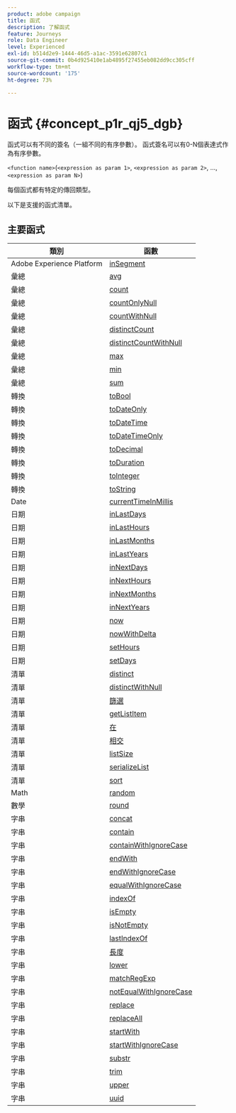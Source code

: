 ```yaml
---
product: adobe campaign
title: 函式
description: 了解函式
feature: Journeys
role: Data Engineer
level: Experienced
exl-id: b514d2e9-1444-46d5-a1ac-3591e62807c1
source-git-commit: 0b4d925410e1ab4895f27455eb082dd9cc305cff
workflow-type: tm+mt
source-wordcount: '175'
ht-degree: 73%

---
```


# 函式 {#concept_p1r_qj5_dgb}

函式可以有不同的簽名（一組不同的有序參數）。 函式簽名可以有0-N個表達式作為有序參數。

`<function name>`(`<expression as param 1>`,  `<expression as param 2>`, ..., `<expression as param N>`)

每個函式都有特定的傳回類型。

以下是支援的函式清單。

## 主要函式

| 類別 | 函數 |
|-------------|-----------------------|
| Adobe Experience Platform | [inSegment](../functions/functioninsegment.md) |
| 彙總 | [avg](../functions/functionavg.md) |
| 彙總 | [count](../functions/functioncount.md) |
| 彙總 | [countOnlyNull](../functions/functioncountonlynull.md) |
| 彙總 | [countWithNull](../functions/functioncountwithnull.md) |
| 彙總 | [distinctCount](../functions/functiondistinctcount.md) |
| 彙總 | [distinctCountWithNull](../functions/functiondistinctcountwithnull.md) |
| 彙總 | [max](../functions/functionmax.md) |
| 彙總 | [min](../functions/functionmin.md) |
| 彙總 | [sum](../functions/functionsum.md) |
| 轉換 | [toBool](../functions/functiontobool.md) |
| 轉換 | [toDateOnly](../functions/functiontodateonly.md) |
| 轉換 | [toDateTime](../functions/functiontodatetime.md) |
| 轉換 | [toDateTimeOnly](../functions/functiontodatetimeonly.md) |
| 轉換 | [toDecimal](../functions/functiontodecimal.md) |
| 轉換 | [toDuration](../functions/functiontoduration.md) |
| 轉換 | [toInteger](../functions/functiontointeger.md) |
| 轉換 | [toString](../functions/functiontostring.md) |
| Date | [currentTimeInMillis](../functions/functioncurrenttimeinmillis.md) |
| 日期 | [inLastDays](../functions/functioninlastdays.md) |
| 日期 | [inLastHours](../functions/functioninlasthours.md) |
| 日期 | [inLastMonths](../functions/functioninlastmonths.md) |
| 日期 | [inLastYears](../functions/functioninlastyears.md) |
| 日期 | [inNextDays](../functions/functioninnextdays.md) |
| 日期 | [inNextHours](../functions/functioninnexthours.md) |
| 日期 | [inNextMonths](../functions/functioninnextmonths.md) |
| 日期 | [inNextYears](../functions/functioninnextyears.md) |
| 日期 | [now](../functions/functionnow.md) |
| 日期 | [nowWithDelta](../functions/functionnowwithdelta.md) |
| 日期 | [setHours](../functions/functionsethours.md) |
| 日期 | [setDays](../functions/functionsetdays.md) |
| 清單 | [distinct](../functions/functiondistinct.md) |
| 清單 | [distinctWithNull](../functions/functiondistinctwithnull.md) |
| 清單 | [篩選](../functions/functionfilter.md) |
| 清單 | [getListItem](../functions/functiongetlistitem.md) |
| 清單 | [在 ](../functions/functionin.md) |
| 清單 | [相交](../functions/functionintersect.md) |
| 清單 | [listSize](../functions/functionlistsize.md) |
| 清單 | [serializeList](../functions/functionserializelist.md) |
| 清單 | [sort](../functions/functionsort.md) |
| Math | [random](../functions/functionrandom.md) |
| 數學 | [round](../functions/functionround.md) |
| 字串 | [concat](../functions/functionconcat.md) |
| 字串 | [contain](../functions/functioncontain.md) |
| 字串 | [containWithIgnoreCase](../functions/functioncontainwithignorecase.md) |
| 字串 | [endWith](../functions/functionendwith.md) |
| 字串 | [endWithIgnoreCase](../functions/functionendwithignorecase.md) |
| 字串 | [equalWithIgnoreCase](../functions/functionequalignorecase.md) |
| 字串 | [indexOf](../functions/functionindexof.md) |
| 字串 | [isEmpty](../functions/functionisempty.md) |
| 字串 | [isNotEmpty](../functions/functionisnotempty.md) |
| 字串 | [lastIndexOf](../functions/functionlastindexof.md) |
| 字串 | [長度](../functions/functionlength.md) |
| 字串 | [lower](../functions/functionlower.md) |
| 字串 | [matchRegExp](../functions/functionmatchregexp.md) |
| 字串 | [notEqualWithIgnoreCase](../functions/functionnotequalignorecase.md) |
| 字串 | [replace](../functions/functionreplace.md) |
| 字串 | [replaceAll](../functions/functionreplaceall.md) |
| 字串 | [startWith](../functions/functionstartwith.md) |
| 字串 | [startWithIgnoreCase](../functions/functionstartwithignorecase.md) |
| 字串 | [substr](../functions/functionsubstr.md) |
| 字串 | [trim](../functions/functiontrim.md) |
| 字串 | [upper](../functions/functionupper.md) |
| 字串 | [uuid](../functions/functionuuid.md) |

